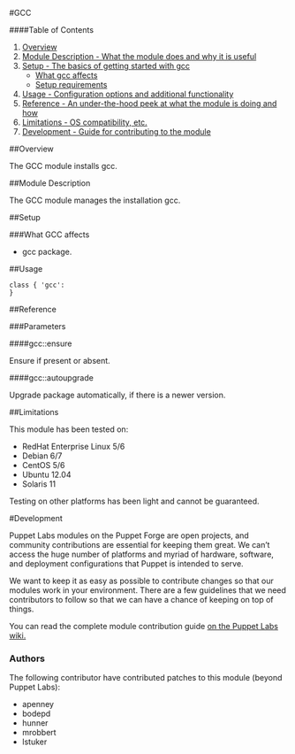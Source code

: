 #GCC

####Table of Contents

1. [Overview](#overview)
2. [Module Description - What the module does and why it is useful](#module-description)
3. [Setup - The basics of getting started with gcc](#setup)
    * [What gcc affects](#what-gcc-affects)
    * [Setup requirements](#setup-requirements)
4. [Usage - Configuration options and additional functionality](#usage)
5. [Reference - An under-the-hood peek at what the module is doing and how](#reference)
5. [Limitations - OS compatibility, etc.](#limitations)
6. [Development - Guide for contributing to the module](#development)

##Overview

The GCC module installs gcc.

##Module Description

The GCC module manages the installation gcc.

##Setup

###What GCC affects

* gcc package.


##Usage

```puppet
class { 'gcc':
}
```

##Reference

###Parameters

####gcc::ensure

Ensure if present or absent.

####gcc::autoupgrade

Upgrade package automatically, if there is a newer version.


##Limitations

This module has been tested on:

* RedHat Enterprise Linux 5/6
* Debian 6/7
* CentOS 5/6
* Ubuntu 12.04
* Solaris 11

Testing on other platforms has been light and cannot be guaranteed.

#Development

Puppet Labs modules on the Puppet Forge are open projects, and community
contributions are essential for keeping them great. We can’t access the
huge number of platforms and myriad of hardware, software, and deployment
configurations that Puppet is intended to serve.

We want to keep it as easy as possible to contribute changes so that our
modules work in your environment. There are a few guidelines that we need
contributors to follow so that we can have a chance of keeping on top of things.

You can read the complete module contribution guide [on the Puppet Labs wiki.](http://projects.puppetlabs.com/projects/module-site/wiki/Module_contributing)

### Authors

The following contributor have contributed patches to this module (beyond Puppet Labs):

* apenney
* bodepd
* hunner
* mrobbert
* lstuker
